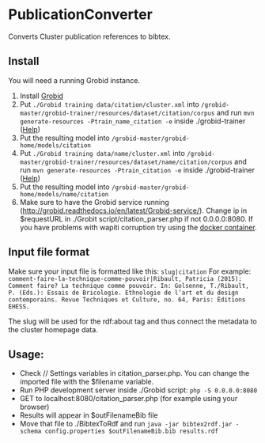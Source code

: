 # PublicationConverter

Converts Cluster publication references to bibtex.

## Install

You will need a running Grobid instance. 

1. Install [Grobid](http://grobid.readthedocs.io/en/latest/Install-Grobid/)
2. Put `./Grobid training data/citation/cluster.xml` into `/grobid-master/grobid-trainer/resources/dataset/citation/corpus` and run `mvn generate-resources -Ptrain_name_citation -e` inside ./grobid-trainer ([Help](http://grobid.readthedocs.io/en/latest/Training-the-models-of-Grobid/))
3. Put the resulting model into `/grobid-master/grobid-home/models/citation`
4. Put `./Grobid training data/name/cluster.xml` into `/grobid-master/grobid-trainer/resources/dataset/name/citation/corpus` and run `mvn generate-resources -Ptrain_citation -e` inside ./grobid-trainer ([Help](http://grobid.readthedocs.io/en/latest/Training-the-models-of-Grobid/))
5. Put the resulting model into `/grobid-master/grobid-home/models/name/citation`
6. Make sure to have the Grobid service running (http://grobid.readthedocs.io/en/latest/Grobid-service/). Change ip in $requestURL in ./Grobit script/citation_parser.php if not 0.0.0.0:8080. If you have problems with wapiti corruption try using the [docker container](http://grobid.readthedocs.io/en/latest/Grobid-docker/). 

## Input file format
Make sure your input file is formatted like this: `slug|citation`
For example:
`comment-faire-la-technique-comme-pouvoir|Ribault, Patricia (2015): Comment faire? La technique comme pouvoir. In: Golsenne, T./Ribault, P. (Eds.): Essais de Bricologie. Ethnologie de l’art et du design contemporains. Revue Techniques et Culture, no. 64, Paris: Éditions EHESS.`

The slug will be used for the rdf:about tag and thus connect the metadata to the cluster homepage data. 

## Usage:

- Check // Settings variables in citation_parser.php. You can change the imported file with the $filename variable.
- Run PHP development server inside ./Grobid script: `php -S 0.0.0.0:8080`
- GET to localhost:8080/citation_parser.php (for example using your browser)
- Results will appear in $outFilenameBib file
- Move that file to ./BibtexToRdf and run `java -jar bibtex2rdf.jar -schema config.properties $outFilenameBib.bib results.rdf`
